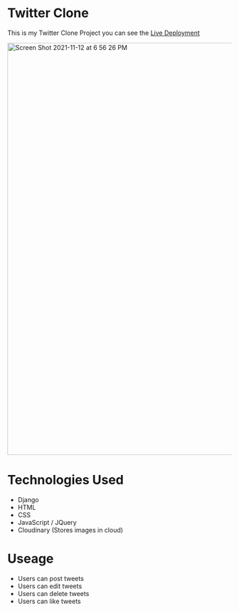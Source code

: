 # Twitter Clone
This is my Twitter Clone Project you can see the [Live Deployment](https://twitter-clone-project1.herokuapp.com/)

<img width="926" alt="Screen Shot 2021-11-12 at 6 56 26 PM" src="https://user-images.githubusercontent.com/91105776/141601687-aece12bd-266d-45b8-bbd9-9bc160c7784b.png">

# Technologies Used
 - Django
 - HTML
 - CSS
 - JavaScript / JQuery
 - Cloudinary (Stores images in cloud)
 
 # Useage
  - Users can post tweets
  - Users can edit tweets
  - Users can delete tweets
  - Users can like tweets
